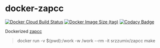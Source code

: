 # docker-zapcc

[![Docker Cloud Build Status](https://img.shields.io/docker/cloud/build/srzzumix/zapcc.svg)](https://hub.docker.com/r/srzzumix/zapcc/)
[![Docker Image Size (tag)](https://img.shields.io/docker/image-size/srzzumix/zapcc/latest)](https://hub.docker.com/r/srzzumix/zapcc/)
[![Codacy Badge](https://api.codacy.com/project/badge/Grade/ea92d1d747964d37b76bd0899f7a49d5)](https://app.codacy.com/manual/srz-zumix/docker-zapcc?utm_source=github.com&utm_medium=referral&utm_content=srz-zumix/docker-zapcc&utm_campaign=Badge_Grade_Settings)

Dockerized [zapcc](https://github.com/yrnkrn/zapcc)

> docker run -v $(pwd):/work -w /work --rm -it srzzumix/zapcc make
